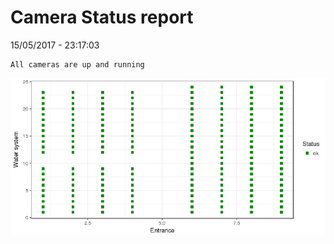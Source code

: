 Camera Status report
================
15/05/2017 - 23:17:03

    All cameras are up and running

![](camreport_files/figure-markdown_github/unnamed-chunk-2-1.png)

